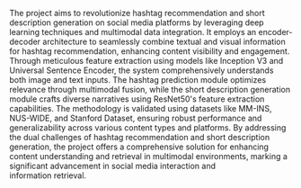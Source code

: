 The project aims to revolutionize hashtag recommendation and short description generation on social media platforms by leveraging deep learning techniques and multimodal data integration. It employs an encoder-decoder architecture to seamlessly combine textual and visual information for hashtag recommendation, enhancing content visibility and engagement. Through meticulous feature extraction using models like Inception V3 and Universal Sentence Encoder, the system comprehensively understands both image and text inputs. The hashtag prediction module optimizes relevance through multimodal fusion, while the short description generation module crafts diverse narratives using ResNet50's feature extraction capabilities. The methodology is validated using datasets like MM-INS, NUS-WIDE, and Stanford Dataset, ensuring robust performance and generalizability across various content types and platforms. By addressing the dual challenges of hashtag recommendation and short description generation, the project offers a comprehensive solution for enhancing content understanding and retrieval in multimodal environments, marking a significant advancement in social media interaction and information retrieval.